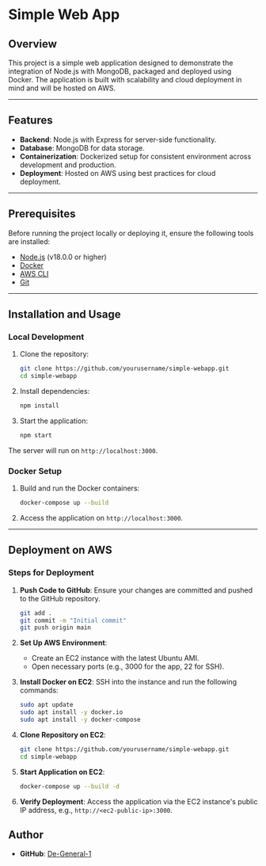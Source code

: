 # Simple Web App

## Overview

This project is a simple web application designed to demonstrate the integration of Node.js with MongoDB, packaged and deployed using Docker. The application is built with scalability and cloud deployment in mind and will be hosted on AWS.

---

## Features

- **Backend**: Node.js with Express for server-side functionality.
- **Database**: MongoDB for data storage.
- **Containerization**: Dockerized setup for consistent environment across development and production.
- **Deployment**: Hosted on AWS using best practices for cloud deployment.

---

## Prerequisites

Before running the project locally or deploying it, ensure the following tools are installed:

- [Node.js](https://nodejs.org/) (v18.0.0 or higher)
- [Docker](https://www.docker.com/)
- [AWS CLI](https://aws.amazon.com/cli/)
- [Git](https://git-scm.com/)

---

## Installation and Usage

### Local Development

1. Clone the repository:
   ```bash
   git clone https://github.com/yourusername/simple-webapp.git
   cd simple-webapp
   ```
2. Install dependencies:
   ```bash
   npm install
   ```
3. Start the application:
   ```bash
   npm start
   ```

The server will run on `http://localhost:3000`.

### Docker Setup

1. Build and run the Docker containers:
   ```bash
   docker-compose up --build
   ```
2. Access the application on `http://localhost:3000`.

---

## Deployment on AWS

### Steps for Deployment

1. **Push Code to GitHub**:
   Ensure your changes are committed and pushed to the GitHub repository.

   ```bash
   git add .
   git commit -m "Initial commit"
   git push origin main
   ```

2. **Set Up AWS Environment**:

   - Create an EC2 instance with the latest Ubuntu AMI.
   - Open necessary ports (e.g., 3000 for the app, 22 for SSH).

3. **Install Docker on EC2**:
   SSH into the instance and run the following commands:

   ```bash
   sudo apt update
   sudo apt install -y docker.io
   sudo apt install -y docker-compose
   ```

4. **Clone Repository on EC2**:

   ```bash
   git clone https://github.com/yourusername/simple-webapp.git
   cd simple-webapp
   ```

5. **Start Application on EC2**:

   ```bash
   docker-compose up --build -d
   ```

6. **Verify Deployment**:
   Access the application via the EC2 instance's public IP address, e.g., `http://<ec2-public-ip>:3000`.

## Author

- **GitHub**: [De-General-1](https://github.com/De-General-1)

